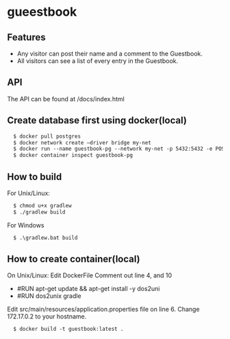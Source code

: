 # gueestbook

## Features

   * Any visitor can post their name and a comment to the Guestbook.
   * All visitors can see a list of every entry in the Guestbook.

## API
  The API can be found at <host>/docs/index.html

## Create database first using docker(local)
```dockerfile
  $ docker pull postgres
  $ docker network create —driver bridge my-net
  $ docker run --name guestbook-pg --network my-net -p 5432:5432 -e POSTGRES_PASSWORD=open -d postgres
  $ docker container inspect guestbook-pg
```
  
## How to build
For Unix/Linux:
```dockerfile
  $ chmod u+x gradlew
  $ ./gradlew build
```

For Windows
```dockerfile
  $ .\gradlew.bat build
```
  
## How to create container(local)
  On Unix/Linux:
  Edit DockerFile Comment out line 4, and 10
  * #RUN apt-get update && apt-get install -y dos2uni
  * #RUN dos2unix gradle
  
  Edit src/main/resources/application.properties file on line 6.
  Change 172.17.0.2 to your hostname.
```dockerfile
  $ docker build -t guestbook:latest .
```
